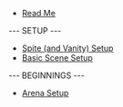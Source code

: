 - [Read Me](README)

--- SETUP ---

- [Spite (and Vanity) Setup](setup-editor)
- [Basic Scene Setup](new-scene)

--- BEGINNINGS ---

- [Arena Setup](arena)